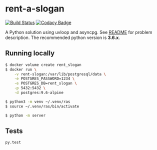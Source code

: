 # rent-a-slogan

[![Build Status](https://travis-ci.org/caulagi/py-ras.svg?branch=master)](https://travis-ci.org/caulagi/py-ras)
[![Codacy Badge](https://api.codacy.com/project/badge/Grade/a5198bc52ab54e47be293a25fec1f037)](https://www.codacy.com/app/caulagi/py-ras?utm_source=github.com&amp;utm_medium=referral&amp;utm_content=caulagi/py-ras&amp;utm_campaign=Badge_Grade)

A Python solution using uvloop and asyncpg. See [README][1] for problem
description. The recommended python version is **3.6.x**.

## Running locally

```bash
$ docker volume create rent_slogan
$ docker run \
    -v rent-slogan:/var/lib/postgresql/data \
    -e POSTGRES_PASSWORD=1234 \
    -e POSTGRES_DB=rent_slogan \
    -p 5432:5432 \
    -d postgres:9.6-alpine

$ python3 -m venv ~/.venv/ras
$ source ~/.venv/ras/bin/activate

$ python -m server
```

## Tests

```bash
py.test
```


[1]: https://github.com/caulagi/rent-a-slogan/blob/master/README.md
